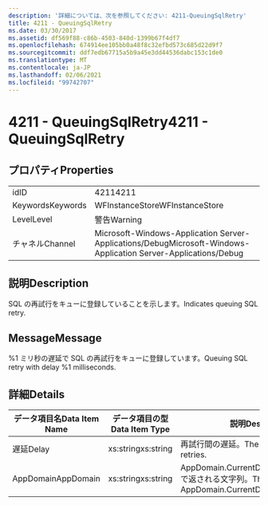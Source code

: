 ```yaml
---
description: '詳細については、次を参照してください: 4211-QueuingSqlRetry'
title: 4211 - QueuingSqlRetry
ms.date: 03/30/2017
ms.assetid: df569f88-c86b-4503-840d-1399b67f4df7
ms.openlocfilehash: 674914ee105bb0a48f8c32efbd573c685d22d9f7
ms.sourcegitcommit: ddf7edb67715a5b9a45e3dd44536dabc153c1de0
ms.translationtype: MT
ms.contentlocale: ja-JP
ms.lasthandoff: 02/06/2021
ms.locfileid: "99742707"
---
```

# <a name="4211---queuingsqlretry"></a><span data-ttu-id="13e8b-103">4211 - QueuingSqlRetry</span><span class="sxs-lookup"><span data-stu-id="13e8b-103">4211 - QueuingSqlRetry</span></span>

## <a name="properties"></a><span data-ttu-id="13e8b-104">プロパティ</span><span class="sxs-lookup"><span data-stu-id="13e8b-104">Properties</span></span>  
  
|||  
|-|-|  
|<span data-ttu-id="13e8b-105">id</span><span class="sxs-lookup"><span data-stu-id="13e8b-105">ID</span></span>|<span data-ttu-id="13e8b-106">4211</span><span class="sxs-lookup"><span data-stu-id="13e8b-106">4211</span></span>|  
|<span data-ttu-id="13e8b-107">Keywords</span><span class="sxs-lookup"><span data-stu-id="13e8b-107">Keywords</span></span>|<span data-ttu-id="13e8b-108">WFInstanceStore</span><span class="sxs-lookup"><span data-stu-id="13e8b-108">WFInstanceStore</span></span>|  
|<span data-ttu-id="13e8b-109">Level</span><span class="sxs-lookup"><span data-stu-id="13e8b-109">Level</span></span>|<span data-ttu-id="13e8b-110">警告</span><span class="sxs-lookup"><span data-stu-id="13e8b-110">Warning</span></span>|  
|<span data-ttu-id="13e8b-111">チャネル</span><span class="sxs-lookup"><span data-stu-id="13e8b-111">Channel</span></span>|<span data-ttu-id="13e8b-112">Microsoft-Windows-Application Server-Applications/Debug</span><span class="sxs-lookup"><span data-stu-id="13e8b-112">Microsoft-Windows-Application Server-Applications/Debug</span></span>|  
  
## <a name="description"></a><span data-ttu-id="13e8b-113">説明</span><span class="sxs-lookup"><span data-stu-id="13e8b-113">Description</span></span>  

 <span data-ttu-id="13e8b-114">SQL の再試行をキューに登録していることを示します。</span><span class="sxs-lookup"><span data-stu-id="13e8b-114">Indicates queuing SQL retry.</span></span>  
  
## <a name="message"></a><span data-ttu-id="13e8b-115">Message</span><span class="sxs-lookup"><span data-stu-id="13e8b-115">Message</span></span>  

 <span data-ttu-id="13e8b-116">%1 ミリ秒の遅延で SQL の再試行をキューに登録しています。</span><span class="sxs-lookup"><span data-stu-id="13e8b-116">Queuing SQL retry with delay %1 milliseconds.</span></span>  
  
## <a name="details"></a><span data-ttu-id="13e8b-117">詳細</span><span class="sxs-lookup"><span data-stu-id="13e8b-117">Details</span></span>  
  
|<span data-ttu-id="13e8b-118">データ項目名</span><span class="sxs-lookup"><span data-stu-id="13e8b-118">Data Item Name</span></span>|<span data-ttu-id="13e8b-119">データ項目の型</span><span class="sxs-lookup"><span data-stu-id="13e8b-119">Data Item Type</span></span>|<span data-ttu-id="13e8b-120">説明</span><span class="sxs-lookup"><span data-stu-id="13e8b-120">Description</span></span>|  
|--------------------|--------------------|-----------------|  
|<span data-ttu-id="13e8b-121">遅延</span><span class="sxs-lookup"><span data-stu-id="13e8b-121">Delay</span></span>|<span data-ttu-id="13e8b-122">xs:string</span><span class="sxs-lookup"><span data-stu-id="13e8b-122">xs:string</span></span>|<span data-ttu-id="13e8b-123">再試行間の遅延。</span><span class="sxs-lookup"><span data-stu-id="13e8b-123">The delay between retries.</span></span>|  
|<span data-ttu-id="13e8b-124">AppDomain</span><span class="sxs-lookup"><span data-stu-id="13e8b-124">AppDomain</span></span>|<span data-ttu-id="13e8b-125">xs:string</span><span class="sxs-lookup"><span data-stu-id="13e8b-125">xs:string</span></span>|<span data-ttu-id="13e8b-126">AppDomain.CurrentDomain.FriendlyName で返される文字列。</span><span class="sxs-lookup"><span data-stu-id="13e8b-126">The string returned by AppDomain.CurrentDomain.FriendlyName.</span></span>|
